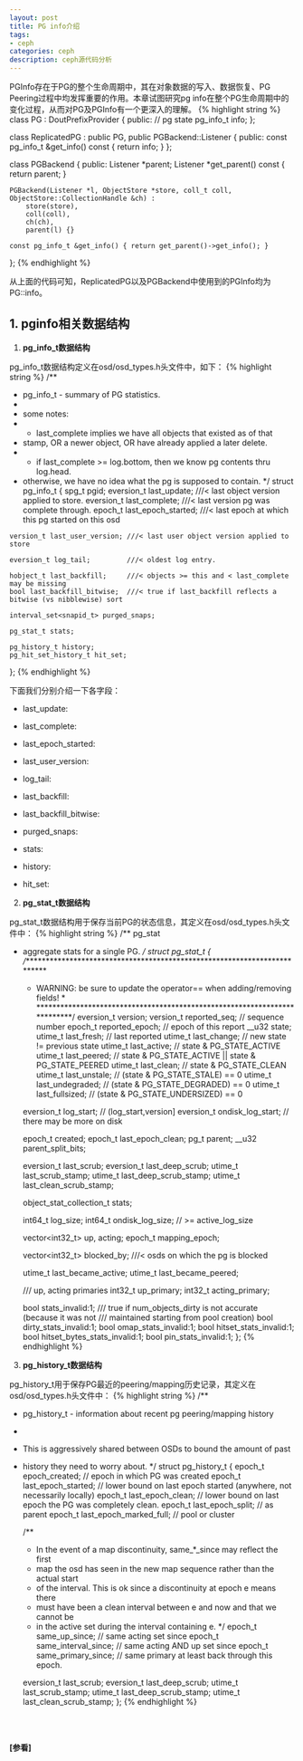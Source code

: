 ```yaml
---
layout: post
title: PG info介绍
tags:
- ceph
categories: ceph
description: ceph源代码分析
---
```



PGInfo存在于PG的整个生命周期中，其在对象数据的写入、数据恢复、PG Peering过程中均发挥重要的作用。本章试图研究pg info在整个PG生命周期中的变化过程，从而对PG及PGInfo有一个更深入的理解。
{% highlight string %}
class PG : DoutPrefixProvider {
public:
	// pg state
	pg_info_t        info;
};

class ReplicatedPG : public PG, public PGBackend::Listener {
public:
	const pg_info_t &get_info() const {
		return info;
	}
};

class PGBackend {
public:
	Listener *parent;
	Listener *get_parent() const { return parent; }

	PGBackend(Listener *l, ObjectStore *store, coll_t coll, ObjectStore::CollectionHandle &ch) :
		store(store),
		coll(coll),
		ch(ch),
		parent(l) {}

	const pg_info_t &get_info() { return get_parent()->get_info(); }
};
{% endhighlight %}

从上面的代码可知，ReplicatedPG以及PGBackend中使用到的PGInfo均为PG::info。
<!-- more -->

## 1. pginfo相关数据结构

1) **pg_info_t数据结构**

pg_info_t数据结构定义在osd/osd_types.h头文件中，如下：
{% highlight string %}
/**
 * pg_info_t - summary of PG statistics.
 *
 * some notes: 
 *  - last_complete implies we have all objects that existed as of that
 *    stamp, OR a newer object, OR have already applied a later delete.
 *  - if last_complete >= log.bottom, then we know pg contents thru log.head.
 *    otherwise, we have no idea what the pg is supposed to contain.
 */
struct pg_info_t {
	spg_t pgid;
	eversion_t last_update;      ///< last object version applied to store.
	eversion_t last_complete;    ///< last version pg was complete through.
	epoch_t last_epoch_started;  ///< last epoch at which this pg started on this osd
	
	version_t last_user_version; ///< last user object version applied to store
	
	eversion_t log_tail;         ///< oldest log entry.
	
	hobject_t last_backfill;     ///< objects >= this and < last_complete may be missing
	bool last_backfill_bitwise;  ///< true if last_backfill reflects a bitwise (vs nibblewise) sort
	
	interval_set<snapid_t> purged_snaps;
	
	pg_stat_t stats;
	
	pg_history_t history;
	pg_hit_set_history_t hit_set;
};
{% endhighlight %}

下面我们分别介绍一下各字段：

* last_update:

* last_complete:

* last_epoch_started:

* last_user_version:

* log_tail:

* last_backfill:

* last_backfill_bitwise:

* purged_snaps:

* stats:

* history:

* hit_set:

2) **pg_stat_t数据结构**

pg_stat_t数据结构用于保存当前PG的状态信息，其定义在osd/osd_types.h头文件中：
{% highlight string %}
/** pg_stat
 * aggregate stats for a single PG.
 */
struct pg_stat_t {
	/**************************************************************************
	* WARNING: be sure to update the operator== when adding/removing fields! *
	**************************************************************************/
	eversion_t version;
	version_t reported_seq;  // sequence number
	epoch_t reported_epoch;  // epoch of this report
	__u32 state;
	utime_t last_fresh;   // last reported
	utime_t last_change;  // new state != previous state
	utime_t last_active;  // state & PG_STATE_ACTIVE
	utime_t last_peered;  // state & PG_STATE_ACTIVE || state & PG_STATE_PEERED
	utime_t last_clean;   // state & PG_STATE_CLEAN
	utime_t last_unstale; // (state & PG_STATE_STALE) == 0
	utime_t last_undegraded; // (state & PG_STATE_DEGRADED) == 0
	utime_t last_fullsized; // (state & PG_STATE_UNDERSIZED) == 0
	
	eversion_t log_start;         // (log_start,version]
	eversion_t ondisk_log_start;  // there may be more on disk
	
	epoch_t created;
	epoch_t last_epoch_clean;
	pg_t parent;
	__u32 parent_split_bits;
	
	eversion_t last_scrub;
	eversion_t last_deep_scrub;
	utime_t last_scrub_stamp;
	utime_t last_deep_scrub_stamp;
	utime_t last_clean_scrub_stamp;
	
	object_stat_collection_t stats;
	
	int64_t log_size;
	int64_t ondisk_log_size;    // >= active_log_size
	
	vector<int32_t> up, acting;
	epoch_t mapping_epoch;
	
	vector<int32_t> blocked_by;  ///< osds on which the pg is blocked
	
	utime_t last_became_active;
	utime_t last_became_peered;
	
	/// up, acting primaries
	int32_t up_primary;
	int32_t acting_primary;
	
	bool stats_invalid:1;
	/// true if num_objects_dirty is not accurate (because it was not
	/// maintained starting from pool creation)
	bool dirty_stats_invalid:1;
	bool omap_stats_invalid:1;
	bool hitset_stats_invalid:1;
	bool hitset_bytes_stats_invalid:1;
	bool pin_stats_invalid:1;
};
{% endhighlight %}


3) **pg_history_t数据结构**

pg_history_t用于保存PG最近的peering/mapping历史记录，其定义在osd/osd_types.h头文件中：
{% highlight string %}
/**
 * pg_history_t - information about recent pg peering/mapping history
 *
 * This is aggressively shared between OSDs to bound the amount of past
 * history they need to worry about.
 */
struct pg_history_t {
	epoch_t epoch_created;       // epoch in which PG was created
	epoch_t last_epoch_started;  // lower bound on last epoch started (anywhere, not necessarily locally)
	epoch_t last_epoch_clean;    // lower bound on last epoch the PG was completely clean.
	epoch_t last_epoch_split;    // as parent
	epoch_t last_epoch_marked_full;  // pool or cluster
	
	/**
	* In the event of a map discontinuity, same_*_since may reflect the first
	* map the osd has seen in the new map sequence rather than the actual start
	* of the interval.  This is ok since a discontinuity at epoch e means there
	* must have been a clean interval between e and now and that we cannot be
	* in the active set during the interval containing e.
	*/
	epoch_t same_up_since;       // same acting set since
	epoch_t same_interval_since;   // same acting AND up set since
	epoch_t same_primary_since;  // same primary at least back through this epoch.
	
	eversion_t last_scrub;
	eversion_t last_deep_scrub;
	utime_t last_scrub_stamp;
	utime_t last_deep_scrub_stamp;
	utime_t last_clean_scrub_stamp;
};
{% endhighlight %}


<br />
<br />

**[参看]**



<br />
<br />
<br />

